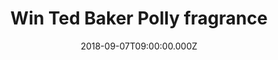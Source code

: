 ---
campaign-uuid: "c-0261ee9d-5df1-4eea-a610-2e01b8721927"
type: "Preview"
category: "Gifts"
date: "2018-09-07T09:00:00.000Z"
end-date: "2018-11-07T23:59:00.000Z"
disable-form: false
is_promoted: true
has_entry_page: true
title: "Win Ted Baker Polly fragrance"
competition-description: "<p>At Ted Baker they focus on quality becoming the leader\
  \ of the high streets leading brands for mean and woman.\r\nPutting its quintessentially\
  \ British spin on the art of perfumery now you could savour the flavour of Ted’\
  s fragrances. We want to give to you the Polly fragance, Ted Baker’s sweet treat.</p>\r\
  \n<p>Whenever the mood takes you for an instant hit of glamour.</p>"
hero-header: "Win Ted Baker Polly fragrance"
terms-confirmation: "N/A"
banner-img: "https://assets.expresslyapp.com/asset-ed535e03-a4f3-48fe-9246-c9599e9323de.jpg"
logo-left-href: "https://www.tedbaker.com/uk/Womens/c/category_womens"
logo-left-image: "https://assets.expresslyapp.com/asset-a8869e5e-2985-4c7e-a775-4bb64df62a8c.jpg"
logo-left-title: "Ted Baker"
bg-image-hero: "https://assets.expresslyapp.com/asset-6a76fd5d-0901-47dd-9b87-a5dd253f12e8.jpg"
bg-image-first: "https://assets.expresslyapp.com/asset-c9c4adff-81bd-4c07-80fd-bcc4d354762c.jpg"
section1-content: "<p>Ted Baker presents its Sweet Treats collection. The Polly fragrance\
  \ comes in a sleek, rectangular-shaped bottle complete with a rose-gold-toned stopper.\
  \ With top notes of bergamot and rich cassis, this aroma is sensual, while light\
  \ orange blossom and floral rose</p>\r\n<p> Freshen up the scent of your day-to-day\
  \ wear with the Polly fragrance from Ted Baker.</p>"
entry-title: "Win Ted Baker Polly fragrance"
entry-content: "Enter the draw to win Ted Baker Polly fragrance\r\nby completing the\
  \ form below before 23:59 on 7th of November 2018."
has-winner: false
prize-description: "Ted Baker Polly fragrance"
special-conditions: "Multiple entries are allowed up to one every day."
---